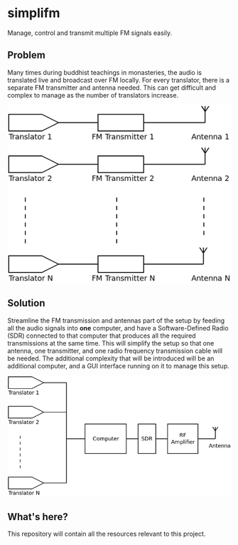 # simplifm
Manage, control and transmit multiple FM signals easily.

## Problem

Many times during buddhist teachings in monasteries, the audio is translated live and broadcast over FM locally. For every translator, there is a separate FM transmitter and antenna needed. This can get difficult and complex to manage as the number of translators increase.

![Depiction of existing setups](docs/images/FM-current-setup.png?raw=true "Existing setup")

## Solution

Streamline the FM transmission and antennas part of the setup by feeding all the audio signals into **one** computer, and have a Software-Defined Radio (SDR) connected to that computer that produces all the required transmissions at the same time. This will simplify the setup so that one antenna, one transmitter, and one radio frequency transmission cable will be needed. The additional complexity that will be introduced will be an additional computer, and a GUI interface running on it to manage this setup.

![Proposed solution](docs/images/FM-SDR-setup.png?raw=true "Solution")

## What's here?

This repository will contain all the resources relevant to this project.
